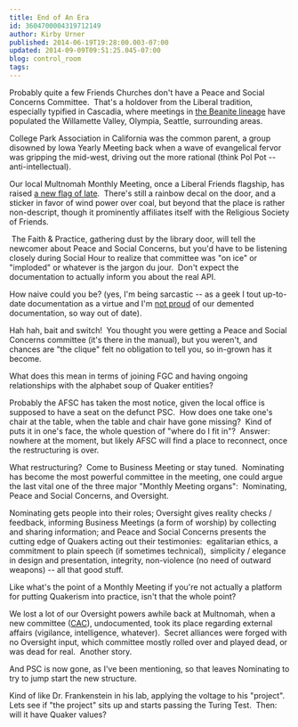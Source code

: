 ```yaml
---
title: End of An Era
id: 3604700004319712149
author: Kirby Urner
published: 2014-06-19T19:28:00.003-07:00
updated: 2014-09-09T09:51:25.045-07:00
blog: control_room
tags: 
---
```


Probably quite a few Friends Churches don't have a Peace and Social Concerns Committee.  That's a holdover from the Liberal tradition, especially typified in Cascadia, where meetings in [the Beanite lineage](http://www.quaker.org/liberal-history/bean.html) have populated the Willamette Valley, Olympia, Seattle, surrounding areas.

College Park Association in California was the common parent, a group disowned by Iowa Yearly Meeting back when a wave of evangelical fervor was gripping the mid-west, driving out the more rational (think Pol Pot -- anti-intellectual).

Our local Multnomah Monthly Meeting, once a Liberal Friends flagship, has raised [a new flag of late](http://quakersusanne.wordpress.com/2008/04/18/quakerism-and-structure/#comment-662).  There's still a rainbow decal on the door, and a sticker in favor of wind power over coal, but beyond that the place is rather non-descript, though it prominently affiliates itself with the Religious Society of Friends.

 The Faith & Practice, gathering dust by the library door, will tell the newcomer about Peace and Social Concerns, but you'd have to be listening closely during Social Hour to realize that committee was "on ice" or "imploded" or whatever is the jargon du jour.  Don't expect the documentation to actually inform you about the real API.

How naive could you be? (yes, I'm being sarcastic -- as a geek I tout up-to-date documentation as a virtue and I'm [not proud](http://worldgame.blogspot.com/2014/05/connected-comments.html) of our demented documentation, so way out of date).

Hah hah, bait and switch!  You thought you were getting a Peace and Social Concerns committee (it's there in the manual), but you weren't, and chances are "the clique" felt no obligation to tell you, so in-grown has it become.

What does this mean in terms of joining FGC and having ongoing relationships with the alphabet soup of Quaker entities?

Probably the AFSC has taken the most notice, given the local office is supposed to have a seat on the defunct PSC.  How does one take one's chair at the table, when the table and chair have gone missing?  Kind of puts it in one's face, the whole question of "where do I fit in"?  Answer:  nowhere at the moment, but likely AFSC will find a place to reconnect, once the restructuring is over.

What restructuring?  Come to Business Meeting or stay tuned.  Nominating has become the most powerful committee in the meeting, one could argue the last vital one of the three major "Monthly Meeting organs":  Nominating, Peace and Social Concerns, and Oversight.

Nominating gets people into their roles; Oversight gives reality checks / feedback, informing Business Meetings (a form of worship) by collecting and sharing information; and Peace and Social Concerns presents the cutting edge of Quakers acting out their testimonies:  egalitarian ethics, a commitment to plain speech (if sometimes technical),  simplicity / elegance in design and presentation, integrity, non-violence (no need of outward weapons) -- all that good stuff.

Like what's the point of a Monthly Meeting if you're not actually a platform for putting Quakerism into practice, isn't that the whole point?

We lost a lot of our Oversight powers awhile back at Multnomah, when a new committee ([CAC](http://worldgame.blogspot.com/2014/06/when-quakers-go-trans.html)), undocumented, took its place regarding external affairs (vigilance, intelligence, whatever).  Secret alliances were forged with no Oversight input, which committee mostly rolled over and played dead, or was dead for real.  Another story.

And PSC is now gone, as I've been mentioning, so that leaves Nominating to try to jump start the new structure.

Kind of like Dr. Frankenstein in his lab, applying the voltage to his "project".  Lets see if "the project" sits up and starts passing the Turing Test.  Then:  will it have Quaker values?